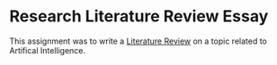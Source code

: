 # Research Literature Review Essay

This assignment was to write a [Literature Review](report.pdf) on a topic related to Artifical Intelligence.
